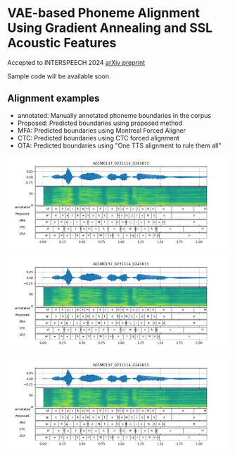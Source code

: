 # VAE-based Phoneme Alignment Using Gradient Annealing and SSL Acoustic Features

Accepted to INTERSPEECH 2024
[arXiv preprint](https://arxiv.org/abs/2407.02749)

Sample code will be available soon.

## Alignment examples
- annotated: Manually annotated phoneme boundaries in the corpus
- Proposed: Predicted boundaries using proposed method
- MFA: Predicted boundaries using Montreal Forced Aligner
- CTC: Predicted boundaries using CTC forced alignment
- OTA: Predicted boundaries using "One TTS alignment to rule them all"

![example1](./figs/A01M0137_0231114_0241611-0.jpg)

![example2](./figs/A01M0137_0231114_0241611-0.jpg)

![example3](./figs/A01M0137_0231114_0241611-0.jpg)
